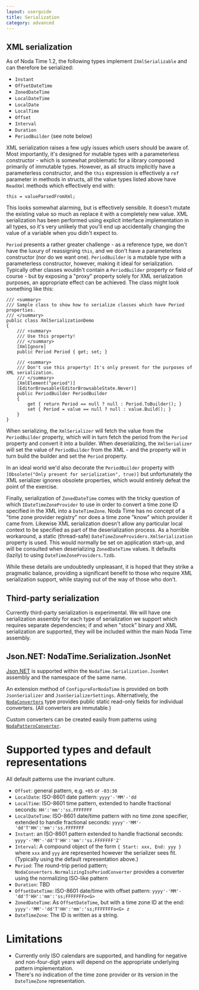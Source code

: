 ```yaml
---
layout: userguide
title: Serialization
category: advanced
---
```


XML serialization
-----------------

As of Noda Time 1.2, the following types implement `IXmlSerializable` and can therefore be serialized:

- `Instant`
- `OffsetDateTime`
- `ZonedDateTime`
- `LocalDateTime`
- `LocalDate`
- `LocalTime`
- `Offset`
- `Interval`
- `Duration`
- `PeriodBuilder` (see note below)

XML serialization raises a few ugly issues which users should be aware of. Most importantly, it's designed for
mutable types with a parameterless constructor - which is somewhat problematic for a library composed primarily
of immutable types. However, as all structs implicitly have a parameterless constructor, and the `this` expression
is effectively a `ref` parameter in methods in structs, all the value types listed above have `ReadXml` methods which effectively end with:

    this = valueParsedFromXml;

This looks somewhat alarming, but is effectively sensible. It doesn't mutate the existing value so much as replace it with a completely new
value. XML serialization has been performed using explicit interface implementation in all types, so it's very unlikely that you'll end up
accidentally changing the value of a variable when you didn't expect to.

`Period` presents a rather greater challenge - as a reference type, we don't have the luxury of reassigning `this`, and we don't have a parameterless
constructor (nor do we want one). `PeriodBuilder` is a mutable type with a parameterless constructor, however, making it ideal for serialization. Typically
other classes wouldn't contain a `PeriodBuilder` property or field of course - but by exposing a "proxy" property solely for XML serialization purposes,
an appropriate effect can be achieved. The class might look something like this:


    /// <summary>
    /// Sample class to show how to serialize classes which have Period properties.
    /// </summary>
    public class XmlSerializationDemo
    {
        /// <summary>
        /// Use this property!
        /// </summary>
        [XmlIgnore]
        public Period Period { get; set; }

        /// <summary>
        /// Don't use this property! It's only present for the purposes of XML serialization.
        /// </summary>
        [XmlElement("period")]
        [EditorBrowsable(EditorBrowsableState.Never)]
        public PeriodBuilder PeriodBuilder
        {
            get { return Period == null ? null : Period.ToBuilder(); }
            set { Period = value == null ? null : value.Build(); }
        }
    }

  
When serializing, the `XmlSerializer` will fetch the value from the `PeriodBuilder` property, which will in turn fetch the period from the `Period` property and convert it into a builder.
When deserializing, the `XmlSerializer` will set the value of `PeriodBuilder` from the XML - and the property will in turn build the builder and set the `Period` property.

In an ideal world we'd also decorate the `PeriodBuilder` property with `[Obsolete("Only present for serialization", true)]` but unfortunately the XML serializer ignores obsolete
properties, which would entirely defeat the point of the exercise.

Finally, serialization of `ZonedDateTime` comes with the tricky question of which `IDateTimeZoneProvider` to use in order to convert a time zone ID specified in the XML into a `DateTimeZone`.
Noda Time has no concept of a "time zone provider registry" nor does a time zone "know" which provider it came from. Likewise XML serialization doesn't allow any particular local context to be
specified as part of the deserialization process. As a horrible workaround, a static (thread-safe) `DateTimeZoneProviders.XmlSerialization` property is used. This would normally be set on application start-up,
and will be consulted when deserializing `ZonedDateTime` values. It defaults (lazily) to using `DateTimeZoneProviders.Tzdb`.

While these details are undoubtedly unpleasant, it is hoped that they strike a pragmatic balance, providing a significant benefit to those who require XML serialization support, while staying
out of the way of those who don't.

Third-party serialization
-------------------------

Currently third-party serialization is experimental. We will have one serialization assembly for each type of
serialization we support which requires separate dependencies; if and when "stock" binary and XML
serialization are supported, they will be included within the main Noda Time assembly.

Json.NET: NodaTime.Serialization.JsonNet
----------------------------------------

[Json.NET](http://json.net) is supported within the `NodaTime.Serialization.JsonNet` assembly and the namespace
of the same name.

An extension method of `ConfigureForNodaTime` is provided on both `JsonSerializer` and
`JsonSerializerSettings`. Alternatively, the [`NodaConverters`](noda-type://NodaTime.Serialization.JsonNet.NodaConverters) type provides public static read-only fields
for individual converters. (All converters are immutable.)

Custom converters can be created easily from patterns using [`NodaPatternConverter`](noda-type://NodaTime.Serialization.JsonNet.NodaPatternConverter_1).

Supported types and default representations
===========================================

All default patterns use the invariant culture.

- `Offset`: general pattern, e.g. `+05` or `-03:30`
- `LocalDate`: ISO-8601 date pattern: `yyyy'-'MM'-'dd`
- `LocalTime`: ISO-8601 time pattern, extended to handle fractional seconds: `HH':'mm':'ss.FFFFFFF`
- `LocalDateTime`: ISO-8601 date/time pattern with no time zone specifier, extended to handle fractional seconds: `yyyy'-'MM'-'dd'T'HH':'mm':'ss.FFFFFFF`
- `Instant`: an ISO-8601 pattern extended to handle fractional seconds: `yyyy'-'MM'-'dd'T'HH':'mm':'ss.FFFFFFF'Z'`
- `Interval`: A compound object of the form `{ Start: xxx, End: yyy }` where `xxx` and `yyy` are represented however the serializer sees fit. (Typically using the default representation above.)
- `Period`: The round-trip period pattern; `NodaConverters.NormalizingIsoPeriodConverter` provides a converter using the normalizing ISO-like pattern
- `Duration`: TBD
- `OffsetDateTime`: ISO-8601 date/time with offset pattern: `yyyy'-'MM'-'dd'T'HH':'mm':'ss;FFFFFFFo<G>`
- `ZonedDateTime`: As `OffsetDateTime`, but with a time zone ID at the end: `yyyy'-'MM'-'dd'T'HH':'mm':'ss;FFFFFFFo<G> z`
- `DateTimeZone`: The ID is written as a string.

Limitations
===========

- Currently only ISO calendars are supported, and handling for negative and non-four-digit years will depend on the appropriate underlying pattern implementation.
- There's no indication of the time zone provider or its version in the `DateTimeZone` representation.

